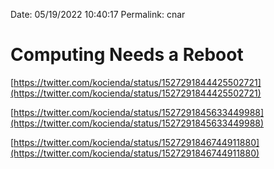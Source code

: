 
Date: 05/19/2022 10:40:17
Permalink: cnar

# Computing Needs a Reboot

[https://twitter.com/kocienda/status/1527291844425502721](https://twitter.com/kocienda/status/1527291844425502721)

[https://twitter.com/kocienda/status/1527291845633449988](https://twitter.com/kocienda/status/1527291845633449988)

[https://twitter.com/kocienda/status/1527291846744911880](https://twitter.com/kocienda/status/1527291846744911880)